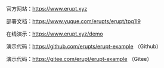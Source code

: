 官方网站：https://www.erupt.xyz

部署文档：https://www.yuque.com/erupts/erupt/tpq1l9

在线演示：https://www.erupt.xyz/demo

演示代码：https://github.com/erupts/erupt-example （Github）

演示代码：https://gitee.com/erupt/erupt-example （Gitee）